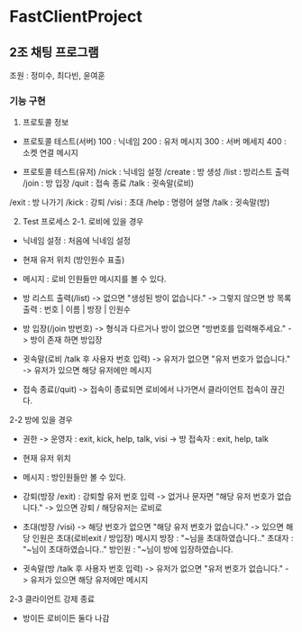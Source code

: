 # FastClientProject
## 2조 채팅 프로그램
조원 : 정미수, 최다빈, 윤여훈
### 기능 구현
1. 프로토콜 정보
 - 프로토콜 테스트(서버)
100 : 닉네임
200 : 유저 메시지
300 : 서버 메세지
400 : 소켓 연결 메시지

 - 프로토콜 테스트(유저)
/nick : 닉네임 설정
/create : 방 생성
/list : 방리스트 출력
/join : 방 입장
/quit : 접속 종료
/talk : 귓속말(로비)

/exit : 방 나가기
/kick : 강퇴
/visi : 초대
/help : 명령어 설명
/talk : 귓속말(방)

2. Test 프로세스
2-1. 로비에 있을 경우
 - 닉네임 설정 : 처음에 닉네임 설정

 - 현재 유저 위치 (방인원수 표출)
 
 - 메시지 : 로비 인원들만 메시지를 볼 수 있다.

 - 방 리스트 출력(/list)
   -> 없으면 "생성된 방이 없습니다."
   -> 그렇지 않으면 방 목록 출력 : 번호 | 이름 | 방장 | 인원수
 
 - 방 입장(/join 방번호)
   -> 형식과 다르거나 방이 없으면 "방번호를 입력해주세요."
   -> 방이 존재 하면 방입장

 - 귓속말(로비 /talk 후 사용자 번호 입력)
   -> 유저가 없으면 "유저 번호가 없습니다."
   -> 유저가 있으면 해당 유저에만 메시지

 - 접속 종료(/quit)
   -> 접속이 종료되면 로비에서 나가면서 클라이언트 접속이 끊긴다.

2-2 방에 있을 경우
 - 권한
   -> 운영자 : exit, kick, help, talk, visi
   -> 방 접속자 : exit, help, talk

 - 현재 유저 위치

 - 메시지 : 방인원들만 볼 수 있다.

 - 강퇴(방장 /exit) : 강퇴할 유저 번호 입력
   -> 없거나 문자면 "해당 유저 번호가 없습니다."
   -> 있으면 강퇴 / 해당유저는 로비로

 - 초대(방장 /visi)
   -> 해당 번호가 없으면 "해당 유저 번호가 없습니다."
   -> 있으면 해당 인원은 초대(로비exit / 방입장)
        메시지 방장 :  "~님을 초대하였습니다.." 
                  초대자 :  "~님이 초대하였습니다.."
                  방인원 : "~님이 방에 입장하였습니다.

 - 귓속말(방 /talk 후 사용자 번호 입력)
   -> 유저가 없으면 "유저 번호가 없습니다."
   -> 유저가 있으면 해당 유저에만 메시지

2-3 클라이언트 강제 종료
 - 방이든 로비이든 둘다 나감